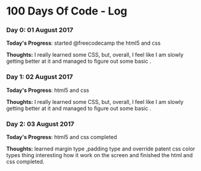# 100 Days Of Code - Log

### Day 0: 01 August 2017
**Today's Progress**: started @freecodecamp the html5 and css

**Thoughts:** I really learned some  CSS, but, overall, I feel like I am slowly getting better at it and managed to figure out some basic .

### Day 1: 02 August 2017 
**Today's Progress**:  html5 and css

**Thoughts:** I really learned some  CSS, but, overall, I feel like I am slowly getting better at it and managed to figure out some basic .

### Day 2: 03 August 2017 
**Today's Progress**:  html5 and css completed

**Thoughts:** learned margin type ,padding type and override patent css color types thing interesting how it work on the screen and finished the html and css completed.

